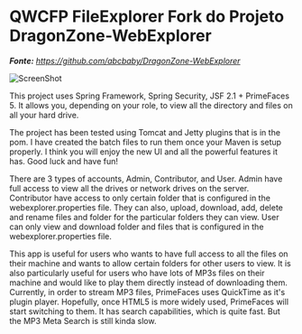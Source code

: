 # QWCFP FileExplorer Fork do Projeto DragonZone-WebExplorer

***Fonte:*** _https://github.com/abcbaby/DragonZone-WebExplorer_

![ScreenShot](http://i.imgur.com/GYMHIqv.png)


This project uses Spring Framework, Spring Security, JSF 2.1 + PrimeFaces 5.
It allows you, depending on your role, to view all the directory and files
on all your hard drive.

The project has been tested using Tomcat and Jetty plugins that is in the pom. 
I have created the batch files to run them once your Maven is setup properly.
I think you will enjoy the new UI and all the powerful features it has. 
Good luck and have fun!

There are 3 types of accounts, Admin, Contributor, and User. 
Admin have full access to view all the drives or network drives on the server.
Contributor have access to only certain folder that is configured in the webexplorer.properties file. 
They can also, upload, download, add, delete and rename files and folder for the particular folders they can view.
User can only view and download folder and files that is configured in the webexplorer.properties file.

This app is useful for users who wants to have full access to all the files on their machine 
and wants to allow certain folders for other users to view.
It is also particularly useful for users who have lots of MP3s files on their machine 
and would like to play them directly instead of downloading them.
Currently, in order to stream MP3 files, PrimeFaces uses QuickTime as it's plugin player.
Hopefully, once HTML5 is more widely used, PrimeFaces will start switching to them.
It has search capabilities, which is quite fast. But the MP3 Meta Search is still kinda slow.
